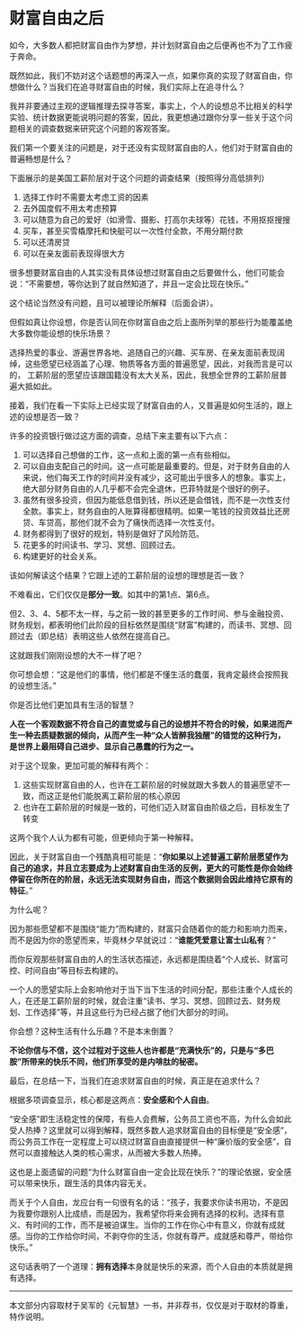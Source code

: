 # 财富自由之后

如今，大多数人都把财富自由作为梦想，并计划财富自由之后便再也不为了工作疲于奔命。

既然如此，我们不妨对这个话题想的再深入一点，如果你真的实现了财富自由，你想做什么？当我们在追寻财富自由的时候，我们实际上在追寻什么？

我并非要通过主观的逻辑推理去探寻答案，事实上，个人的设想总不比相关的科学实验、统计数据更能说明问题的答案，因此，我更想通过跟你分享一些关于这个问题相关的调查数据来研究这个问题的客观答案。

我们第一个要关注的问题是，对于还没有实现财富自由的人，他们对于财富自由的普遍畅想是什么？

下面展示的是美国工薪阶层对于这个问题的调查结果（按照得分高低排列）

1. 选择工作时不需要太考虑工资的因素
2. 去外国度假不用太考虑预算
3. 可以随意为自己的爱好（如滑雪、摄影、打高尔夫球等）花钱，不用抠抠搜搜
4. 买车，甚至买雪橇摩托和快艇可以一次性付全款，不用分期付款
5. 可以还清房贷
6. 可以在亲友面前表现得很大方

很多想要财富自由的人其实没有具体设想过财富自由之后要做什么，他们可能会说：“不需要想，等你达到了就自然知道了，并且一定会比现在快乐。”

这个结论当然没有问题，且可以被理论所解释（后面会讲）。

但假如真让你设想，你是否认同在你财富自由之后上面所列举的那些行为能覆盖绝大多数你能设想的快乐场景？

选择热爱的事业、游遍世界各地、追随自己的兴趣、买车房、在亲友面前表现阔绰，这些愿望已经涵盖了心理、物质等各方面的普遍愿望，因此，对我而言是可以的， 工薪阶层的愿望应该跟国籍没有太大关系，因此，我想全世界的工薪阶层普遍大抵如此。

接着，我们在看一下实际上已经实现了财富自由的人，又普遍是如何生活的，跟上述的设想是否一致？

许多的投资银行做过这方面的调查，总结下来主要有以下六点：

1. 可以选择自己想做的工作，这一点和上面的第一点有些相似。
2. 可以自由支配自己的时间。这一点可能是最重要的。但是，对于财务自由的人来说，他们每天工作的时间并没有减少，这可能出乎很多人的想象。事实上，绝大部分财务自由的人几乎都不会完全退休，巴菲特就是个很好的例子。
3. 虽然有很多投资，但因为能低息借到钱，所以还是会借钱，而不是一次性支付全款。事实上，财务自由的人账算得都很精明。如果一笔钱的投资效益比还房贷、车贷高，那他们就不会为了痛快而选择一次性支付。
4. 财务都得到了很好的规划，特别是做好了风险防范。
5. 花更多的时间读书、学习、冥想、回顾过去。
6. 构建更好的社会关系。

该如何解读这个结果？它跟上述的工薪阶层的设想的理想是否一致？

不难看出，它们仅仅是**部分一致**。如其中的第1点、第6点。

但2、3、4、5都不太一样，与之前一致的甚至更多的工作时间、参与金融投资、财务规划，都表明他们此阶段的目标依然是围绕“财富”构建的，而读书、冥想、回顾过去（即总结）表明这些人依然在提高自己。

这就跟我们刚刚设想的大不一样了吧？

你可想会想：“这是他们的事情，他们都是不懂生活的蠢蛋，我肯定最终会按照我的设想生活。”

你是否比他们更加具有生活的智慧？

**人在一个客观数据不符合自己的直觉或与自己的设想并不符合的时候，如果进而产生一种去质疑数据的倾向，从而产生一种“众人皆醉我独醒”的错觉的这种行为，是世界上最阻碍自己进步、显示自己愚蠢的行为之一。**

对于这个现象，更加可能的解释有两个：

1. 这些实现财富自由的人，也许在工薪阶层的时候就跟大多数人的普遍愿望不一致，而这正是他们能脱离工薪阶层的核心原因
2. 也许在工薪阶层的时候是一致的，可他们迈入财富自由阶级之后，目标发生了转变

这两个我个人认为都有可能，但更倾向于第一种解释。

因此，关于财富自由一个残酷真相可能是：“**你如果以上述普遍工薪阶层愿望作为自己的追求，并且立志要成为上述财富自由生活的反例，更大的可能性是你会始终停留在你所在的阶层，永远无法实现财务自由，而这个数据则会因此维持它原有的特征**。”

为什么呢？

因为那些愿望都不是围绕“能力”而构建的，财富只会随着你的能力和影响力而来，而不是因为你的愿望而来，毕竟林夕早就说过：“**谁能凭爱意让富士山私有**？”

而你反观那些财富自由的人的生活状态描述，永远都是围绕着“个人成长、财富可控、时间自由”等目标去构建的。

一个人的愿望实际上会影响他对于当下当下生活的时间分配，那些注重个人成长的人，在还是工薪阶层的时候，就会注重“读书、学习、冥想、回顾过去、财务规划、工作选择”等，并且这些行为已经占据了他们大部分的时间。

你会想？这种生活有什么乐趣？不是本末倒置？

**不论你信与不信，这个过程对于这些人也许都是“充满快乐”的，只是与“多巴胺”所带来的快乐不同，他们所享受的是内啡肽的秘密。**

最后，在总结一下，当我们在追求财富自由的时候，真正是在追求什么？

根据多项调查显示，核心都是这两点：**安全感和个人自由**。

“安全感”即生活稳定性的保障，有些人会费解，公务员工资也不高，为什么会如此受人热捧？这里就可以得到解释，既然多数人追求财富自由的目标便是“安全感”，而公务员工作在一定程度上可以绕过财富自由直接提供一种“廉价版的安全感”，自然可以直接触达人类的核心需求，从而被大多数人热捧。

这也是上面遗留的问题“为什么财富自由一定会比现在快乐？”的理论依据，安全感可以带来快乐，跟生活的具体内容无关。

而关于个人自由，龙应台有一句很有名的话：“孩子，我要求你读书用功，不是因为我要你跟别人比成绩，而是因为，我希望你将来会拥有选择的权利。选择有意义、有时间的工作，而不是被迫谋生。当你的工作在你心中有意义，你就有成就感。当你的工作给你时间，不剥夺你的生活，你就有尊严。成就感和尊严，带给你快乐。”

这句话表明了一个道理：**拥有选择**本身就是快乐的来源，而个人自由的本质就是拥有选择。

---

本文部分内容取材于吴军的《元智慧》一书，并非荐书，仅仅是对于取材的尊重，特作说明。

